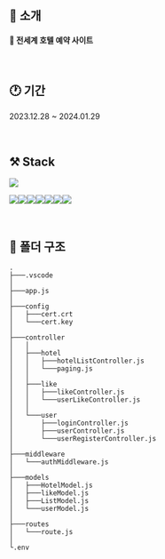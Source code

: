 ## 🚀 소개

#### 🏨 전세계 호텔 예약 사이트

<br>

## 🕐 기간

2023.12.28 ~ 2024.01.29

<br>

## ⚒️ Stack

<img src="https://img.shields.io/badge/amazonec2-FF9900?style=for-the-badge&logo=amazonec2&logoColor=white">

<br>

<img src="https://img.shields.io/badge/node.js-339933?style=for-the-badge&logo=node.js&logoColor=white"><img src="https://img.shields.io/badge/express-000000?style=for-the-badge&logo=express&logoColor=white"><img src="https://img.shields.io/badge/axios-5A29E4?style=for-the-badge&logo=axios&logoColor=white"><img src="https://img.shields.io/badge/mongodb-47A248?style=for-the-badge&logo=mongodb&logoColor=white"><img src="https://img.shields.io/badge/mongoose-880000?style=for-the-badge&logo=mongoose&logoColor=white"><img src="https://img.shields.io/badge/jsonwebtokens-000000?style=for-the-badge&logo=jsonwebtokens&logoColor=white"><img src="https://img.shields.io/badge/.env-ECD53F?style=for-the-badge&logo=.env&logoColor=white">

<br>

## 📁 폴더 구조

```
.
├───.vscode
│
├───app.js
│
├───config
│   ├───cert.crt
│   └───cert.key
│
├───controller
│   │
│   ├───hotel
│   │   ├───hotelListController.js
│   │   └───paging.js
│   │
│   ├───like
│   │   ├───likeController.js
│   │   └───userLikeController.js
│   │
│   └───user
│       ├───loginController.js
│       ├───userController.js
│       └───userRegisterController.js
│
├───middleware
│   └───authMiddleware.js
│
├───models
│   ├───HotelModel.js
│   ├───likeModel.js
│   ├───ListModel.js
│   └───userModel.js
│
├───routes
│   └───route.js
│
└.env
```
